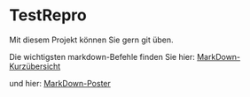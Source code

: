 # TestRepro

Mit diesem Projekt können Sie gern git üben.

Die wichtigsten markdown-Befehle finden Sie hier:
[MarkDown-Kurzübersicht](https://www.markdownguide.org/cheat-sheet/)

und hier:
[MarkDown-Poster](https://www.heise.de/downloads/18/1/1/6/7/1/0/3/Markdown-CheatSheet-Deutsch.pdf)

